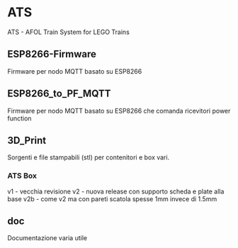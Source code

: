 # ATS
ATS - AFOL Train System for LEGO Trains

## ESP8266-Firmware
Firmware per nodo MQTT basato su ESP8266

## ESP8266_to_PF_MQTT
Firmware per nodo MQTT basato su ESP8266 che comanda ricevitori power function

## 3D_Print
Sorgenti e file stampabili (stl) per contenitori e box vari.

### ATS Box
v1 - vecchia revisione 
v2 - nuova release con supporto scheda e plate alla base
v2b - come v2 ma con pareti scatola spesse 1mm invece di 1.5mm

## doc
Documentazione varia utile
